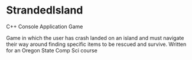 # StrandedIsland
C++ Console Application Game 

Game in which the user has crash landed on an island and must navigate their way around finding specific items to be rescued and survive.  Written for an Oregon State Comp Sci course
